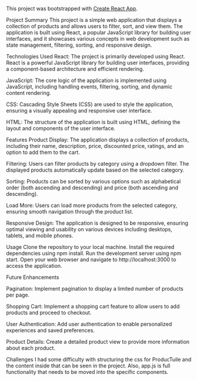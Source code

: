 
This project was bootstrapped with [Create React App](https://github.com/facebook/create-react-app).

Project Summary
This project is a simple web application that displays a collection of products and allows users to filter, sort, and view them. The application is built using React, a popular JavaScript library for building user interfaces, and it showcases various concepts in web development such as state management, filtering, sorting, and responsive design.

Technologies Used
React: The project is primarily developed using React. React is a powerful JavaScript library for building user interfaces, providing a component-based architecture and efficient rendering.

JavaScript: The core logic of the application is implemented using JavaScript, including handling events, filtering, sorting, and dynamic content rendering.

CSS: Cascading Style Sheets (CSS) are used to style the application, ensuring a visually appealing and responsive user interface.

HTML: The structure of the application is built using HTML, defining the layout and components of the user interface.

Features
Product Display: The application displays a collection of products, including their name, description, price, discounted price, ratings, and an option to add them to the cart.

Filtering: Users can filter products by category using a dropdown filter. The displayed products automatically update based on the selected category.

Sorting: Products can be sorted by various options such as alphabetical order (both ascending and descending) and price (both ascending and descending).

Load More: Users can load more products from the selected category, ensuring smooth navigation through the product list.

Responsive Design: The application is designed to be responsive, ensuring optimal viewing and usability on various devices including desktops, tablets, and mobile phones.

Usage
Clone the repository to your local machine.
Install the required dependencies using npm install.
Run the development server using npm start.
Open your web browser and navigate to http://localhost:3000 to access the application.

Future Enhancements

Pagination: Implement pagination to display a limited number of products per page.

Shopping Cart: Implement a shopping cart feature to allow users to add products and proceed to checkout.

User Authentication: Add user authentication to enable personalized experiences and saved preferences.

Product Details: Create a detailed product view to provide more information about each product.


 Challenges
 I had some difficulty with structuring the css for ProducTuile and the content inside that can be seen in the project. Also, app.js is full functionality that needs to be moved into the specific components.
 
 
 